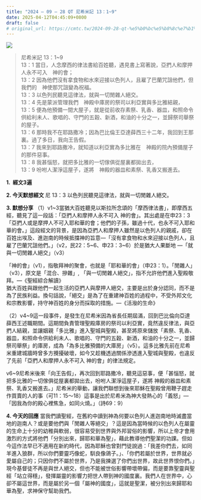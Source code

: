 ```yaml
---
title: "2024 – 09 – 28 QT 尼希米記 13：1~9"
date: 2025-04-12T04:45:09+0800
draft: false
# original_url: https://cmtc.tw/2024-09-28-qt-%e5%b0%bc%e5%b8%8c%e7%b1%b3%e8%a8%98-13%ef%bc%9a19
---
```


![](/images/qt.jpg)
> 尼希米記 13：1\~9  
> 13：1 當日，人念摩西的律法書給百姓聽，遇見書上寫著說，亞捫人和摩押人永不可入　神的會；  
> 13：2 因為他們沒有拿食物和水來迎接以色列人，且雇了巴蘭咒詛他們，但我們的　神使那咒詛變為祝福。  
> 13：3 以色列民聽見這律法，就與一切閒雜人絕交。  
> 13：4 先是蒙派管理我們　神殿中庫房的祭司以利亞實與多比雅結親，  
> 13：5 便為他預備一間大屋子，就是從前收存素祭、乳香、器皿，和照命令供給利未人、歌唱的、守門的五穀、新酒，和油的十分之一，並歸祭司舉祭的屋子。  
> 13：6 那時我不在耶路撒冷；因為巴比倫王亞達薛西三十二年，我回到王那裏。過了多日，我向王告假。  
> 13：7 我來到耶路撒冷，就知道以利亞實為多比雅在　神殿的院內預備屋子的那件惡事。  
> 13：8 我甚惱怒，就把多比雅的一切傢俱從屋裏都拋出去，  
> 13：9 吩咐人潔淨這屋子，遂將　神殿的器皿和素祭、乳香又搬進去。

**1.  經文3遍**

**2. 今天默想經文**
尼 13：3 以色列民聽見這律法，就與一切閒雜人絕交。

**3. 默想分享**
（1）v1\~3當猶大百姓聽見以斯拉所念頌的「摩西律法書」，即摩西五經，聽見了這一段話：「亞捫人和摩押人永不可入 神的會」。其出處是在申23：3「亞捫人或是摩押人不可入耶和華的會；他們的子孫，雖過十代，也永不可入耶和華的會。」這段經文的背景，是因為亞捫人和摩押人雖然是以色列人的親戚，卻在百姓出埃及、進迦南的時候抵擋神的旨意—「沒有拿食物和水來迎接以色列人，且雇了巴蘭咒詛他們。」（v2，民22：5\~6、申23：3\~6）於是猶大人果斷地 —「就與一切閒雜人絕交」（v3）

「神的會」（v1），指敬拜神的聚會，也就是「耶和華的會」（申23：1）。「閒雜人」（v3），原文是「混合、摻雜」, 「與一切閒雜人絕交」，指不允許他們進入聖殿敬拜。—《聖經綜合解讀》  
猶大百姓與跟他們一起生活的亞捫人與摩押人絕交，主要是出於身分認同，而不是為了民族利益。換句話說，「絕交」是為了在重建神百姓的過程中，不受外邦文化和宗教影響，持守神百姓的身分而採取的措施。—《活潑的生命》

（2）v4\~9這一段事件，是發生在尼希米因為省長任期屆滿，回到巴比倫向亞達薛西王述職期間。這期間負責管理聖殿庫房的祭司以利亞實，竟然違反律法，與亞捫人結親，並讓姻親「多比雅」進入聖城與聖殿，甚至將原來儲放「素祭、乳香、器皿，和照命令供給利未人、歌唱的、守門的五穀、新酒，和油的十分之一，並歸祭司舉祭」的庫房，成為「為多比雅預備的大庫房」（v5）。這多比雅先前在尼希米重建城牆時曾多方攪擾破壞，如今又趁機透過關係滲透進入聖城與聖殿，也違反了先前「亞捫人和摩押人永不可入 神的會」的律法規定。

v6\~9尼希米後來「向王告假」，再次回到耶路撒冷，聽見這惡事，便「甚惱怒，就把多比雅的一切傢俱從屋裏都拋出去，吩咐人潔淨這屋子，遂將 神殿的器皿和素祭、乳香又搬進去。」尼希米的舉動，讓我們聯想到後來耶穌在聖殿曾用鞭子趕走作買賣的人的事（可11：15～18）這事是出於尼希米為神大發熱心的「義怒」—「因我為你的殿心裡焦急，如同火燒。」（詩69：9）

**4. 今天的回應**
當我們讀聖經，在舊約中讀到神為何要以色列人進迦南地時滅盡當地的迦南人？或是要他們與「閒雜人等絕交」？這是因為當時候的以色列人在屬靈的生命上十分的幼稚與軟弱，很容易受到世界與外邦習俗的影響，所以上帝才會用激烈的方式將他們「分別出來，歸耶和華為聖」，藉此教導他們聖潔的功課。但如今這作法早已不適用在新約時代，因為耶穌也曾對門徒說過：「我差你們去，如同羊進入狼群，所以你們要靈巧像蛇，馴良像鴿子。」、「你們若屬於世界，世界就必愛屬自己的；只因你們不屬於世界，乃是我揀選了你們出世界，故此世界恨你們。」現今基督徒不再是與世人絕交，但也不能被世俗影響帶壞帶偏，而是要靠聖靈與聖經「站立得穩」，發揮屬靈的影響力把世人帶到神的國度裏。我們人在世界中，心卻不屬這世界，而是屬於另一個「屬神的國度」，這就是聖潔，被分別出來歸耶和華為聖，求神保守幫助我們。
